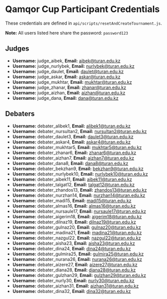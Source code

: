 # Qamqor Cup Participant Credentials

These credentials are defined in `api/scripts/resetAndCreateTournament.js`.

**Note:** All users listed here share the password: `password123`

## Judges

*   **Username:** judge_aibek, **Email:** aibek@turan.edu.kz
*   **Username:** judge_nurlybek, **Email:** nurlybek@turan.edu.kz
*   **Username:** judge_daulet, **Email:** daulet@turan.edu.kz
*   **Username:** judge_askar, **Email:** askar@turan.edu.kz
*   **Username:** judge_mukhtar, **Email:** mukhtar@turan.edu.kz
*   **Username:** judge_zhanar, **Email:** zhanar@turan.edu.kz
*   **Username:** judge_aizhan, **Email:** aizhan@turan.edu.kz
*   **Username:** judge_dana, **Email:** dana@turan.edu.kz

## Debaters

*   **Username:** debater_alibek1, **Email:** alibek1@turan.edu.kz
*   **Username:** debater_nursultan2, **Email:** nursultan2@turan.edu.kz
*   **Username:** debater_daulet3, **Email:** daulet3@turan.edu.kz
*   **Username:** debater_askar4, **Email:** askar4@turan.edu.kz
*   **Username:** debater_mukhtar5, **Email:** mukhtar5@turan.edu.kz
*   **Username:** debater_zhanar6, **Email:** zhanar6@turan.edu.kz
*   **Username:** debater_aizhan7, **Email:** aizhan7@turan.edu.kz
*   **Username:** debater_dana8, **Email:** dana8@turan.edu.kz
*   **Username:** debater_bekzhan9, **Email:** bekzhan9@turan.edu.kz
*   **Username:** debater_nurlybek10, **Email:** nurlybek10@turan.edu.kz
*   **Username:** debater_aibek11, **Email:** aibek11@turan.edu.kz
*   **Username:** debater_talgat12, **Email:** talgat12@turan.edu.kz
*   **Username:** debater_zhandos13, **Email:** zhandos13@turan.edu.kz
*   **Username:** debater_nurzhan14, **Email:** nurzhan14@turan.edu.kz
*   **Username:** debater_madi15, **Email:** madi15@turan.edu.kz
*   **Username:** debater_almas16, **Email:** almas16@turan.edu.kz
*   **Username:** debater_nursaule17, **Email:** nursaule17@turan.edu.kz
*   **Username:** debater_aigerim18, **Email:** aigerim18@turan.edu.kz
*   **Username:** debater_dilnaz19, **Email:** dilnaz19@turan.edu.kz
*   **Username:** debater_gulnaz20, **Email:** gulnaz20@turan.edu.kz
*   **Username:** debater_madina21, **Email:** madina21@turan.edu.kz
*   **Username:** debater_nazgul22, **Email:** nazgul22@turan.edu.kz
*   **Username:** debater_aisha23, **Email:** aisha23@turan.edu.kz
*   **Username:** debater_dina24, **Email:** dina24@turan.edu.kz
*   **Username:** debater_gulmira25, **Email:** gulmira25@turan.edu.kz
*   **Username:** debater_nurana26, **Email:** nurana26@turan.edu.kz
*   **Username:** debater_aizere27, **Email:** aizere27@turan.edu.kz
*   **Username:** debater_diana28, **Email:** diana28@turan.edu.kz
*   **Username:** debater_gulzhan29, **Email:** gulzhan29@turan.edu.kz
*   **Username:** debater_nurly30, **Email:** nurly30@turan.edu.kz
*   **Username:** debater_aizhan31, **Email:** aizhan31@turan.edu.kz
*   **Username:** debater_dina32, **Email:** dina32@turan.edu.kz